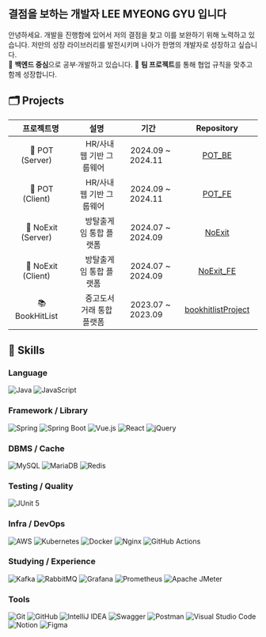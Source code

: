 ## 결점을 보하는 개발자 LEE MYEONG GYU 입니다
안녕하세요. 개발을 진행함에 있어서 저의 결점을 찾고 이를 보완하기 위해 노력하고 있습니다. 저만의 성장 라이브러리를 발전시키며 나아가 한명의 개발자로 성장하고 싶습니다.
</br>
 🎯 **백엔드 중심**으로 공부·개발하고 있습니다.
 🤝 **팀 프로젝트**를 통해 협업 규칙을 맞추고 함께 성장합니다. 
 
## 🗂️ Projects
| 프로젝트명 | 설명 | 기간 | Repository |
|:--:|:--:|:--:|:--:|
| &nbsp;🏢 POT (Server)&nbsp;&nbsp;&nbsp;&nbsp; | &nbsp;&nbsp;&nbsp;HR/사내 웹 기반 그룹웨어&nbsp;&nbsp;&nbsp; | &nbsp;&nbsp;2024.09 ~ 2024.11&nbsp;&nbsp; | &nbsp;&nbsp;[POT_BE](https://github.com/leem5514/POT_BE)&nbsp;&nbsp; |
| &nbsp;🏢 POT (Client)&nbsp;&nbsp;&nbsp;&nbsp; | &nbsp;&nbsp;&nbsp;HR/사내 웹 기반 그룹웨어&nbsp;&nbsp;&nbsp; | &nbsp;&nbsp;2024.09 ~ 2024.11&nbsp;&nbsp; | &nbsp;&nbsp;[POT_FE](https://github.com/leem5514/POT_FE)&nbsp;&nbsp; |
| &nbsp;🧩 NoExit (Server)&nbsp;&nbsp;&nbsp;&nbsp; | &nbsp;&nbsp;&nbsp;방탈출게임 통합 플랫폼&nbsp;&nbsp;&nbsp; | &nbsp;&nbsp;2024.07 ~ 2024.09&nbsp;&nbsp; | &nbsp;&nbsp;[NoExit](https://github.com/leem5514/NoExit)&nbsp;&nbsp; |
| &nbsp;🧩 NoExit (Client)&nbsp;&nbsp;&nbsp;&nbsp; | &nbsp;&nbsp;&nbsp;방탈출게임 통합 플랫폼&nbsp;&nbsp;&nbsp; | &nbsp;&nbsp;2024.07 ~ 2024.09&nbsp;&nbsp; | &nbsp;&nbsp;[NoExit_FE](https://github.com/leem5514/NoExit_FE)&nbsp;&nbsp; |
| &nbsp;📚 BookHitList&nbsp;&nbsp;&nbsp;&nbsp; | &nbsp;&nbsp;&nbsp;중고도서 거래 통합 플랫폼&nbsp;&nbsp;&nbsp; | &nbsp;&nbsp;2023.07 ~ 2023.09&nbsp;&nbsp; | &nbsp;&nbsp;[bookhitlistProject](https://github.com/leem5514/bookhitlistProject)&nbsp;&nbsp; |




## 🧰 Skills

### Language
![Java](https://img.shields.io/badge/Java-007396?style=for-the-badge&logo=openjdk&logoColor=white)
![JavaScript](https://img.shields.io/badge/JavaScript-F7DF1E?style=for-the-badge&logo=javascript&logoColor=000)

### Framework / Library
![Spring](https://img.shields.io/badge/Spring-6DB33F?style=for-the-badge&logo=spring&logoColor=white)
![Spring Boot](https://img.shields.io/badge/Spring%20Boot-6DB33F?style=for-the-badge&logo=springboot&logoColor=white)
![Vue.js](https://img.shields.io/badge/Vue.js-4FC08D?style=for-the-badge&logo=vuedotjs&logoColor=white)
![React](https://img.shields.io/badge/React-61DAFB?style=for-the-badge&logo=react&logoColor=000)
![jQuery](https://img.shields.io/badge/jQuery-0769AD?style=for-the-badge&logo=jquery&logoColor=white)


### DBMS / Cache
![MySQL](https://img.shields.io/badge/MySQL-4479A1?style=for-the-badge&logo=mysql&logoColor=white)
![MariaDB](https://img.shields.io/badge/MariaDB-003545?style=for-the-badge&logo=mariadb&logoColor=white)
![Redis](https://img.shields.io/badge/Redis-DC382D?style=for-the-badge&logo=redis&logoColor=white)

### Testing / Quality
![JUnit 5](https://img.shields.io/badge/JUnit%205-25A162?style=for-the-badge&logo=junit5&logoColor=white)

### Infra / DevOps
![AWS](https://img.shields.io/badge/AWS-232F3E?style=for-the-badge&logo=amazon-aws&logoColor=white)
![Kubernetes](https://img.shields.io/badge/Kubernetes-326CE5?style=for-the-badge&logo=kubernetes&logoColor=white)
![Docker](https://img.shields.io/badge/Docker-2496ED?style=for-the-badge&logo=docker&logoColor=white)
![Nginx](https://img.shields.io/badge/Nginx-009639?style=for-the-badge&logo=nginx&logoColor=white)
![GitHub Actions](https://img.shields.io/badge/GitHub%20Actions-2088FF?style=for-the-badge&logo=githubactions&logoColor=white)

### Studying / Experience
![Kafka](https://img.shields.io/badge/Kafka-231F20?style=for-the-badge&logo=apachekafka&logoColor=white)
![RabbitMQ](https://img.shields.io/badge/RabbitMQ-FF6600?style=for-the-badge&logo=rabbitmq&logoColor=white)
![Grafana](https://img.shields.io/badge/Grafana-F46800?style=for-the-badge&logo=grafana&logoColor=white)
![Prometheus](https://img.shields.io/badge/Prometheus-E6522C?style=for-the-badge&logo=prometheus&logoColor=white)
![Apache JMeter](https://img.shields.io/badge/Apache%20JMeter-D22128?style=for-the-badge&logo=apachejmeter&logoColor=white)

### Tools
![Git](https://img.shields.io/badge/Git-F05032?style=for-the-badge&logo=git&logoColor=white)
![GitHub](https://img.shields.io/badge/GitHub-181717?style=for-the-badge&logo=github&logoColor=white)
![IntelliJ IDEA](https://img.shields.io/badge/IntelliJ%20IDEA-000000?style=for-the-badge&logo=intellijidea&logoColor=white)
![Swagger](https://img.shields.io/badge/Swagger-85EA2D?style=for-the-badge&logo=swagger&logoColor=000000)
![Postman](https://img.shields.io/badge/Postman-FF6C37?style=for-the-badge&logo=postman&logoColor=white)
![Visual Studio Code](https://img.shields.io/badge/Visual%20Studio%20Code-007ACC?style=for-the-badge&logo=visualstudiocode&logoColor=white)
![Notion](https://img.shields.io/badge/Notion-000000?style=for-the-badge&logo=notion&logoColor=white)
![Figma](https://img.shields.io/badge/Figma-F24E1E?style=for-the-badge&logo=figma&logoColor=white)
<!--
**leem5514/leem5514** is a ✨ _special_ ✨ repository because its `README.md` (this file) appears on your GitHub profile.

Here are some ideas to get you started:

- 🔭 I’m currently working on ...
- 🌱 I’m currently learning ...
- 👯 I’m looking to collaborate on ...
- 🤔 I’m looking for help with ...
- 💬 Ask me about ...
- 📫 How to reach me: ...
- 😄 Pronouns: ...
- ⚡ Fun fact: ...
-->
